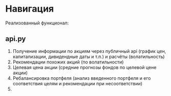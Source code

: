 # Навигация
Реализованный функционал:

## api.py
1) Получение информации по акциям через публичный api (график цен, капитализации, дивидендные даты и т.п.) и расчёты (волатильность)
2) Рекомендации похожих акций (по волатильности)
3) Целевая цена акции (средние прогнозы фондов по целевой цене акции)
4) Ребалансировка портфеля (анализ введенного портфеля и его соответствия целям и рекомендации при несоответствии)
5) 
